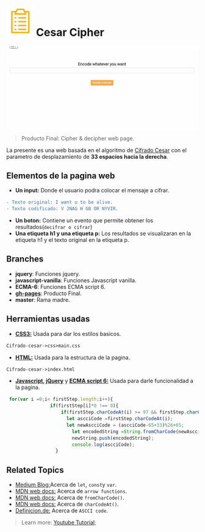 # ![icon-document](https://github.com/Gloper98/Cifrado-cesar-/raw/master/assets/images/icon-document.png "document") Cesar Cipher
![Cesar-Cipher](https://github.com/Gloper98/Cifrado-cesar-/raw/master/assets/images/decoder.gif "cipher and decipher")
>Producto Final: Cipher & decipher web page.

La presente es una web basada en el algoritmo de [Cifrado Cesar](https://en.wikipedia.org/wiki/Caesar_cipher) con el parametro de desplazamiento de **33 espacios hacia la derecha**.

## Elementos de la pagina web

* **Un input:** Donde el usuario podra colocar el mensaje a cifrar.

```diff
- Texto original: I want u to be alive.
- Texto codificado: V JNAG H GB OR NYVIR.
```

* **Un boton:** Contiene un evento que permite obtener los resultados(`decifrar o cifrar`)
* **Una etiqueta h1 y una etiqueta p:** Los resultados se visualizaran en la etiqueta h1 y el texto original en la etiqueta p.

## Branches
* **jquery**: Funciones jquery.
* **javascript-vanilla**: Funciones Javascript vanilla.
* **ECMA-6**: Funciones ECMA script 6.
* **[gh-pages](https://gloper98.github.io/Cifrado-cesar-/)**: Producto Final.
* **master**: Rama madre.

## Herramientas usadas

* **[CSS3:](https://developer.mozilla.org/en-US/docs/Web/CSS/CSS3)** Usada para dar los estilos basicos.

```diff
Cifrado-cesar->css>main.css
```

* **[HTML:](https://www.w3schools.com/html/html_elements.asp)** Usada para la estructura de la pagina.

```diff
Cifrado-cesar->index.html
```

* **[Javascript](https://www.javascript.com/), [jQuery](https://jquery.com/)** y **[ECMA script 6:](http://es6-features.org/#Constants)** Usada para darle funcionalidad a la pagina.
```javascript
 for(var i =0;i< firstStep.length;i++){
				if(firstStep[i]*0 !== 0){
					if(firstStep.charCodeAt(i) >= 97 && firstStep.charCodeAt(i) <= 122){
					  let ascciCode =firstStep.charCodeAt(i);
					  let newAscciCode = (ascciCode-65+33)%26+65;
						let encodedString =String.fromCharCode(newAscciCode);
						newString.push(encodedString);
						console.log(ascciCode);
				  }
```

## Related Topics

* [Medium Blog:](https://medium.com/javascript-scene/javascript-es6-var-let-or-const-ba58b8dcde75)Acerca de `let`, `const`y `var`.
* [MDN web docs:](https://developer.mozilla.org/en-US/docs/Web/JavaScript/Reference/Functions/Arrow_functions) Acerca de `arrow functions`.
* [MDN web docs:](https://developer.mozilla.org/es/docs/Web/JavaScript/Referencia/Objetos_globales/String/fromCharCode) Acerca de `fromCharCode()`.
* [MDN web docs:](https://developer.mozilla.org/es/docs/Web/JavaScript/Referencia/Objetos_globales/String/charCodeAt) Acerca de `charCodeAt()`.
* [Definicion.de:](http://conceptodefinicion.de/ascii/) Acerca de `ASCCI code`.

>Learn more: [Youtube Tutorial](https://www.youtube.com/watch?v=QVWsTy4ZPJI);

